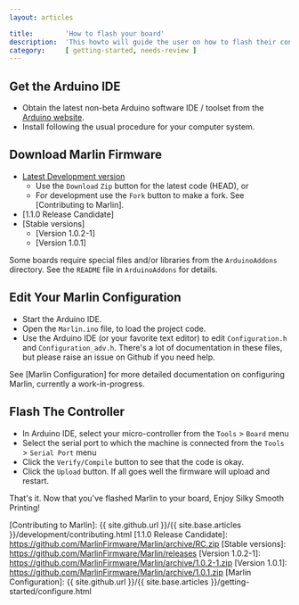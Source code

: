 ```yaml
---
layout: articles

title:        'How to flash your board'
description:  'This howto will guide the user on how to flash their control board with Marlin'
category:     [ getting-started, needs-review ]
---
```

## Get the Arduino IDE

-   Obtain the latest non-beta Arduino software IDE / toolset from the [Arduino website].
-   Install following the usual procedure for your computer system.

## Download Marlin Firmware

-   [Latest Development version]
    -   Use the `Download` `Zip` button for the latest code (HEAD), or
    -   For development use the `Fork` button to make a fork. See [Contributing to Marlin].
-   [1.1.0 Release Candidate]
-   [Stable versions]
    -   [Version 1.0.2-1]
    -   [Version 1.0.1]

Some boards require special files and/or libraries from the `ArduinoAddons` directory. See the `README` file in `ArduinoAddons` for details.

## Edit Your Marlin Configuration

-   Start the Arduino IDE.
-   Open the `Marlin.ino` file, to load the project code.
-   Use the Arduino IDE (or your favorite text editor) to edit `Configuration.h` and `Configuration_adv.h`. There's a lot of documentation in these files, but please raise an issue on Github if you need help.

See [Marlin Configuration] for more detailed documentation on configuring Marlin, currently a work-in-progress.

## Flash The Controller

-   In Arduino IDE, select your micro-controller from the `Tools` > `Board` menu
-   Select the serial port to which the machine is connected from the `Tools` > `Serial Port` menu
-   Click the `Verify/Compile` button to see that the code is okay.
-   Click the `Upload` button. If all goes well the firmware will upload and restart.

That's it. Now that you've flashed Marlin to your board, Enjoy Silky Smooth Printing!

  [Arduino website]: http://www.arduino.cc/en/Main/Software
  [Latest Development version]: https://github.com/MarlinFirmware/MarlinDev
  [Contributing to Marlin]: {{ site.github.url }}/{{ site.base.articles }}/development/contributing.html
  [1.1.0 Release Candidate]: https://github.com/MarlinFirmware/Marlin/archive/RC.zip
  [Stable versions]: https://github.com/MarlinFirmware/Marlin/releases
  [Version 1.0.2-1]: https://github.com/MarlinFirmware/Marlin/archive/1.0.2-1.zip
  [Version 1.0.1]: https://github.com/MarlinFirmware/Marlin/archive/1.0.1.zip
  [Marlin Configuration]: {{ site.github.url }}/{{ site.base.articles }}/getting-started/configure.html
